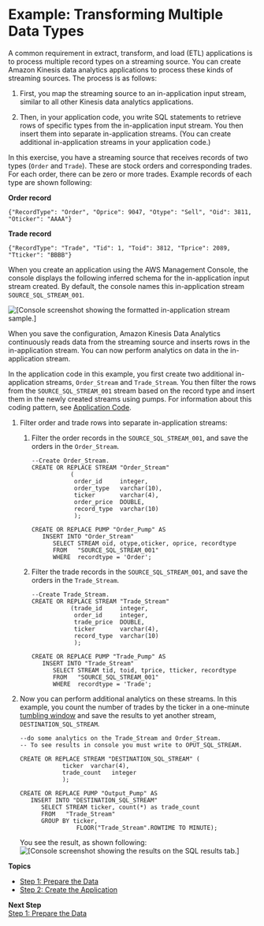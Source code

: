 # Example: Transforming Multiple Data Types<a name="app-tworecordtypes"></a>

 A common requirement in extract, transform, and load \(ETL\) applications is to process multiple record types on a streaming source\. You can create Amazon Kinesis data analytics applications to process these kinds of streaming sources\. The process is as follows:

1. First, you map the streaming source to an in\-application input stream, similar to all other Kinesis data analytics applications\.

1. Then, in your application code, you write SQL statements to retrieve rows of specific types from the in\-application input stream\. You then insert them into separate in\-application streams\. \(You can create additional in\-application streams in your application code\.\)

In this exercise, you have a streaming source that receives records of two types \(`Order` and `Trade`\)\. These are stock orders and corresponding trades\. For each order, there can be zero or more trades\. Example records of each type are shown following:

**Order record**

```
{"RecordType": "Order", "Oprice": 9047, "Otype": "Sell", "Oid": 3811, "Oticker": "AAAA"}
```

**Trade record**

```
{"RecordType": "Trade", "Tid": 1, "Toid": 3812, "Tprice": 2089, "Tticker": "BBBB"}
```

When you create an application using the AWS Management Console, the console displays the following inferred schema for the in\-application input stream created\. By default, the console names this in\-application stream `SOURCE_SQL_STREAM_001`\.

![\[Console screenshot showing the formatted in-application stream sample.\]](http://docs.aws.amazon.com/kinesisanalytics/latest/dev/images/two-record-types-10.png)

When you save the configuration, Amazon Kinesis Data Analytics continuously reads data from the streaming source and inserts rows in the in\-application stream\. You can now perform analytics on data in the in\-application stream\. 

In the application code in this example, you first create two additional in\-application streams, `Order_Stream` and `Trade_Stream`\. You then filter the rows from the `SOURCE_SQL_STREAM_001` stream based on the record type and insert them in the newly created streams using pumps\. For information about this coding pattern, see [Application Code](how-it-works-app-code.md)\.

1. Filter order and trade rows into separate in\-application streams:

   1. Filter the order records in the `SOURCE_SQL_STREAM_001`, and save the orders in the `Order_Stream`\.

      ```
      --Create Order_Stream.
      CREATE OR REPLACE STREAM "Order_Stream" 
                 ( 
                  order_id     integer, 
                  order_type   varchar(10),
                  ticker       varchar(4),
                  order_price  DOUBLE, 
                  record_type  varchar(10)
                  );
      
      CREATE OR REPLACE PUMP "Order_Pump" AS 
         INSERT INTO "Order_Stream"
            SELECT STREAM oid, otype,oticker, oprice, recordtype 
            FROM   "SOURCE_SQL_STREAM_001"
            WHERE  recordtype = 'Order';
      ```

   1. Filter the trade records in the `SOURCE_SQL_STREAM_001`, and save the orders in the `Trade_Stream`\.

      ```
      --Create Trade_Stream.      
      CREATE OR REPLACE STREAM "Trade_Stream" 
                 (trade_id     integer, 
                  order_id     integer, 
                  trade_price  DOUBLE, 
                  ticker       varchar(4),
                  record_type  varchar(10)
                  );
      
      CREATE OR REPLACE PUMP "Trade_Pump" AS 
         INSERT INTO "Trade_Stream"
            SELECT STREAM tid, toid, tprice, tticker, recordtype
            FROM   "SOURCE_SQL_STREAM_001"
            WHERE  recordtype = 'Trade';
      ```

1. Now you can perform additional analytics on these streams\. In this example, you count the number of trades by the ticker in a one\-minute [tumbling window](http://docs.aws.amazon.com/kinesisanalytics/latest/dev/tumbling-window-concepts.html) and save the results to yet another stream, `DESTINATION_SQL_STREAM`\. 

   ```
   --do some analytics on the Trade_Stream and Order_Stream. 
   -- To see results in console you must write to OPUT_SQL_STREAM.
   
   CREATE OR REPLACE STREAM "DESTINATION_SQL_STREAM" (
               ticker  varchar(4),
               trade_count   integer
               );
   
   CREATE OR REPLACE PUMP "Output_Pump" AS 
      INSERT INTO "DESTINATION_SQL_STREAM"
         SELECT STREAM ticker, count(*) as trade_count
         FROM   "Trade_Stream"
         GROUP BY ticker,
                   FLOOR("Trade_Stream".ROWTIME TO MINUTE);
   ```

   You see the result, as shown following:  
![\[Console screenshot showing the results on the SQL results tab.\]](http://docs.aws.amazon.com/kinesisanalytics/latest/dev/images/two-record-types-20.png)

**Topics**
+ [Step 1: Prepare the Data](tworecordtypes-prepare.md)
+ [Step 2: Create the Application](tworecordtypes-create-app.md)

**Next Step**  
[Step 1: Prepare the Data](tworecordtypes-prepare.md)